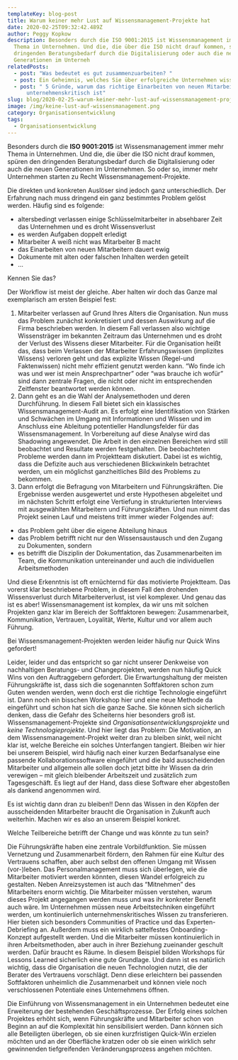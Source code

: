 ```yaml
---
templateKey: blog-post
title: Warum keiner mehr Lust auf Wissensmanagement-Projekte hat
date: 2020-02-25T09:32:42.489Z
author: Peggy Kopkow
description: Besonders durch die ISO 9001:2015 ist Wissensmanagement immer mehr
  Thema in Unternehmen. Und die, die über die ISO nicht drauf kommen, spüren den
  dringenden Beratungsbedarf durch die Digitalisierung oder auch die neuen
  Generationen im Unterneh
relatedPosts:
  - post: "Was bedeutet es gut zusammenzuarbeiten? "
  - post: Ein Geheimnis, welches Sie über erfolgreiche Unternehmen wissen sollten
  - post: " 5 Gründe, warum das richtige Einarbeiten von neuen Mitarbeitern
      unternehmenskritisch ist"
slug: blog/2020-02-25-warum-keiner-mehr-lust-auf-wissensmanagement-projekte-hat
image: /img/keine-lust-auf-wissensmanagement.png
category: Organisationsentwicklung
tags:
  - Organisationsentwicklung
---
```

Besonders durch die **ISO 9001:2015** ist Wissensmanagement immer mehr Thema in Unternehmen. Und die, die über die ISO nicht drauf kommen, spüren den dringenden Beratungsbedarf durch die Digitalisierung oder auch die neuen Generationen im Unternehmen. So oder so, immer mehr Unternehmen starten zu Recht Wissensmanagement-Projekte.

Die direkten und konkreten Auslöser sind jedoch ganz unterschiedlich. Der Erfahrung nach muss dringend ein ganz bestimmtes Problem gelöst werden. Häufig sind es folgende:

* altersbedingt verlassen einige Schlüsselmitarbeiter in absehbarer Zeit das Unternehmen und es droht Wissensverlust
* es werden Aufgaben doppelt erledigt
* Mitarbeiter A weiß nicht was Mitarbeiter B macht
* das Einarbeiten von neuen Mitarbeitern dauert ewig
* Dokumente mit alten oder falschen Inhalten werden geteilt
* ...

Kennen Sie das?

Der Workflow ist meist der gleiche. Aber halten wir doch das Ganze mal exemplarisch am ersten Beispiel fest: 

1. Mitarbeiter verlassen auf Grund Ihres Alters die Organisation. Nun muss das Problem zunächst konkretisiert und dessen Auswirkung auf die Firma beschrieben werden. In diesem Fall verlassen also wichtige Wissensträger im bekannten Zeitraum das Unternehmen und es droht der Verlust des Wissens dieser Mitarbeiter. Für die Organisation heißt das, dass beim Verlassen der Mitarbeiter Erfahrungswissen (implizites Wissens) verloren geht und das explizite Wissen (Regel-und Faktenwissen) nicht mehr effizient genutzt werden kann. “Wo finde ich was und wer ist mein Ansprechpartner” oder “was brauche ich wofür” sind dann zentrale Fragen, die nicht oder nicht im entsprechenden Zeitfenster beantwortet werden können. 
2. Dann geht es an die Wahl der Analysemethoden und deren Durchführung. In diesem Fall bietet sich ein klassisches Wissensmanagement-Audit an. Es erfolgt eine Identifikation von Stärken und Schwächen im Umgang mit Informationen und Wissen und im Anschluss eine Ableitung potentieller Handlungsfelder für das Wissensmanagement. In Vorbereitung auf diese Analyse wird das Shadowing angewendet. Die Arbeit in den einzelnen Bereichen wird still beobachtet und Resultate werden festgehalten. Die beobachteten Probleme werden dann im Projektteam diskutiert. Dabei ist es wichtig, dass die Defizite auch aus verschiedenen Blickwinkeln betrachtet werden, um ein möglichst ganzheitliches Bild des Problems zu bekommen. 
3. Dann erfolgt die Befragung von Mitarbeitern und Führungskräften. Die Ergebnisse werden ausgewertet und erste Hypothesen abgeleitet und im nächsten Schritt erfolgt eine Vertiefung in strukturierten Interviews mit ausgewählten Mitarbeitern und Führungskräften. Und nun nimmt das Projekt seinen Lauf und meistens tritt immer wieder Folgendes auf:

* das Problem geht über die eigene Abteilung hinaus
* das Problem betrifft nicht nur den Wissensaustausch und den Zugang zu Dokumenten, sondern
* es betrifft die Disziplin der Dokumentation, das Zusammenarbeiten im Team, die Kommunikation untereinander und auch die individuellen Arbeitsmethoden

Und diese Erkenntnis ist oft ernüchternd für das motivierte Projektteam. Das vorerst klar beschriebene Problem, in diesem Fall den drohenden Wissensverlust durch Mitarbeiterverlust, ist viel komplexer. Und genau das ist es aber! Wissensmanagement ist komplex, da wir uns mit solchen Projekten ganz klar im Bereich der Softfaktoren bewegen: Zusammenarbeit, Kommunikation, Vertrauen, Loyalität, Werte, Kultur und vor allem auch Führung.

Bei Wissensmanagement-Projekten werden leider häufig nur Quick Wins gefordert! 



Leider, leider und das entspricht so gar nicht unserer Denkweise von nachhaltigen Beratungs- und Changeprojekten, werden nun häufig Quick Wins von den Auftraggebern gefordert. Die Erwartungshaltung der meisten Führungskräfte ist, dass sich die sogenannten Softfaktoren schon zum Guten wenden werden, wenn doch erst die richtige Technologie eingeführt ist. Dann noch ein bisschen Workshop hier und eine neue Methode da eingeführt und schon hat sich die ganze Sache. Sie können sich sicherlich denken, dass die Gefahr des Scheiterns hier besonders groß ist. Wissensmanagement-Projekte sind _Organisationsentwicklungsprojekte_ und _keine Technologieprojekte_. Und hier liegt das Problem: Die Motivation, an dem Wissensmanagement-Projekt weiter dran zu bleiben sinkt, weil nicht klar ist, welche Bereiche ein solches Unterfangen tangiert. Bleiben wir hier bei unserem Beispiel, wird häufig nach einer kurzen Bedarfsanalyse eine passende Kollaborationssoftware eingeführt und die bald ausscheidenden Mitarbeiter und allgemein alle sollen doch jetzt bitte ihr Wissen da drin verewigen – mit gleich bleibender Arbeitszeit und zusätzlich zum Tagesgeschäft. Es liegt auf der Hand, dass diese Software eher abgestoßen als dankend angenommen wird.

Es ist wichtig dann dran zu bleiben!! Denn das Wissen in den Köpfen der ausscheidenden Mitarbeiter braucht die Organisation in Zukunft auch weiterhin. Machen wir es also an unserem Beispiel konkret. 

Welche Teilbereiche betrifft der Change und was könnte zu tun sein? 

Die Führungskräfte haben eine zentrale Vorbildfunktion. Sie müssen Vernetzung und Zusammenarbeit fördern, den Rahmen für eine Kultur des Vertrauens schaffen, aber auch selbst den offenen Umgang mit Wissen (vor-)leben. Das Personalmanagement muss sich überlegen, wie die Mitarbeiter motiviert werden könnten, diesen Wandel erfolgreich zu gestalten. Neben Anreizsystemen ist auch das “Mitnehmen” des Mitarbeiters enorm wichtig. Die Mitarbeiter müssen verstehen, warum dieses Projekt angegangen werden muss und was ihr konkreter Benefit auch wäre. Im Unternehmen müssen neue Arbeitstechniken eingeführt werden, um kontinuierlich unternehmenskritisches Wissen zu transferieren. Hier bieten sich besonders Communities of Practice und das Experten-Debriefing an. Außerdem muss ein wirklich sattelfestes Onboarding-Konzept aufgestellt werden. Und die Mitarbeiter müssen kontinuierlich in ihren Arbeitsmethoden, aber auch in ihrer Beziehung zueinander geschult werden. Dafür braucht es Räume. In diesem Beispiel bilden Workshops für Lessons Learned sicherlich eine gute Grundlage. Und dann ist es natürlich wichtig, dass die Organisation die neuen Technologien nutzt, die der Berater des Vertrauens vorschlägt. Denn diese erleichtern bei passenden Softfaktoren unheimlich die Zusammenarbeit und können viele noch verschlossenen Potentiale eines Unternehmens öffnen.

Die Einführung von Wissensmanagement in ein Unternehmen bedeutet eine Erweiterung der bestehenden Geschäftsprozesse. Der Erfolg eines solchen Projektes erhöht sich, wenn Führungskräfte und Mitarbeiter schon von Beginn an auf die Komplexität hin sensibilisiert werden. Dann können sich alle Beteiligten überlegen, ob sie einen kurzfristigen Quick-Win erzielen möchten und an der Oberfläche kratzen oder ob sie einen wirklich sehr gewinnenden tiefgreifenden Veränderungsprozess angehen möchten.
